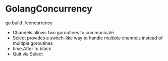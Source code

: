 # GolangConcurrency

go build
./concurrency

* Channels allows two goroutines to communicate
* Select provides a switch-like way to handle multiple channels instead of multiple goroutines
* time.After to block
* Quit via Select
